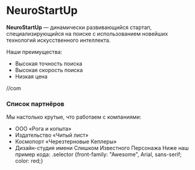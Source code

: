 # NeuroStartUp

**NeuroStartUp** — динамически развивающийся стартап, специализирующийся на поиске с использованием новейших технологий искусственного интеллекта.

Наши преимущества:
- Высокая точность поиска
- Высокая скорость поиска
- Низкая цена

//com
### Список партнёров
Мы настолько крутые, что работаем с компаниями:
- ООО «Рога и копыта»
- Издательство «Читый лист»
- Космопорт «Черезтерновые Кеплеры»
- Дизайн-студия имени Слишком Известного Персонажа
Ниже наш пример кода:
.selector {front-family: "Awesome", Arial, sans-serif; color: red;}
